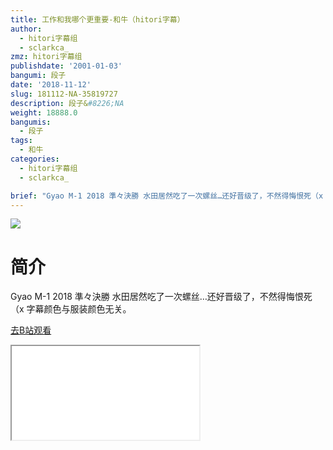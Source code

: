 ```yaml
---
title: 工作和我哪个更重要-和牛（hitori字幕）
author:
  - hitori字幕组
  - sclarkca_
zmz: hitori字幕组
publishdate: '2001-01-03'
bangumi: 段子
date: '2018-11-12'
slug: 181112-NA-35819727
description: 段子&#8226;NA
weight: 18888.0
bangumis:
  - 段子
tags:
  - 和牛
categories:
  - hitori字幕组
  - sclarkca_

brief: "Gyao M-1 2018 準々決勝 水田居然吃了一次螺丝…还好晋级了，不然得悔恨死（x 字幕颜色与服装颜色无关。"
---
```

![](https://i.imgur.com/aoJvgsS.jpg)
# 简介  
Gyao M-1 2018 準々決勝
水田居然吃了一次螺丝…还好晋级了，不然得悔恨死（x
字幕颜色与服装颜色无关。  

[去B站观看](https://www.bilibili.com/video/av35819727/)
<div class ="resp-container"><iframe class="testiframe" src="//player.bilibili.com/player.html?aid=35819727"", scrolling="no", allowfullscreen="true" > </iframe></div> 
